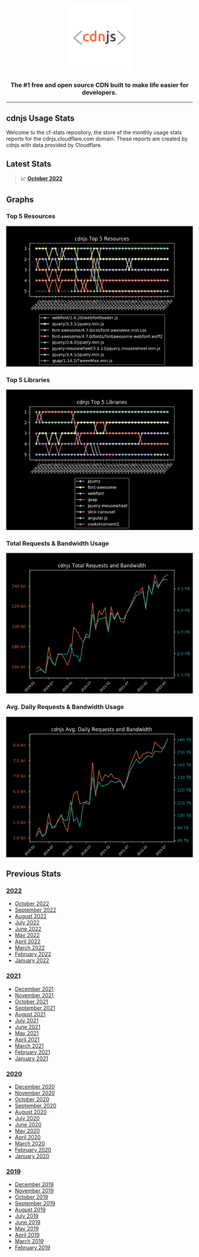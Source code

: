 <h1 align="center">
    <a href="https://cdnjs.com"><img src="https://raw.githubusercontent.com/cdnjs/brand/master/logo/standard/dark-512.png" width="175px" alt="< cdnjs >"></a>
</h1>
 
<h3 align="center">The #1 free and open source CDN built to make life easier for developers.</h3>

---

## cdnjs Usage Stats

Welcome to the cf-stats repository, the store of the monthly usage stats reports for the cdnjs.cloudflare.com domain.
These reports are created by cdnjs with data provided by Cloudflare.

## Latest Stats

> **📈 [October 2022](2022/cdnjs_October_2022.md)**

## Graphs

### Top 5 Resources

[![cdnjs top 5 resources graph](cdnjs_top_5_resources.png)](cdnjs_top_5_resources.png)

### Top 5 Libraries

[![cdnjs top 5 libraries graph](cdnjs_top_5_libraries.png)](cdnjs_top_5_libraries.png)

### Total Requests & Bandwidth Usage

[![cdnjs total requests & bandwidth graph](cdnjs_total_requests_and_bandwidth.png)](cdnjs_total_requests_and_bandwidth.png)

### Avg. Daily Requests & Bandwidth Usage

[![cdnjs avg. daily requests & bandwidth graph](cdnjs_daily_requests_and_bandwidth.png)](cdnjs_daily_requests_and_bandwidth.png)


## Previous Stats

### [2022](2022)

* [October 2022](2022/cdnjs_October_2022.md)
* [September 2022](2022/cdnjs_September_2022.md)
* [August 2022](2022/cdnjs_August_2022.md)
* [July 2022](2022/cdnjs_July_2022.md)
* [June 2022](2022/cdnjs_June_2022.md)
* [May 2022](2022/cdnjs_May_2022.md)
* [April 2022](2022/cdnjs_April_2022.md)
* [March 2022](2022/cdnjs_March_2022.md)
* [February 2022](2022/cdnjs_February_2022.md)
* [January 2022](2022/cdnjs_January_2022.md)

### [2021](2021)

* [December 2021](2021/cdnjs_December_2021.md)
* [November 2021](2021/cdnjs_November_2021.md)
* [October 2021](2021/cdnjs_October_2021.md)
* [September 2021](2021/cdnjs_September_2021.md)
* [August 2021](2021/cdnjs_August_2021.md)
* [July 2021](2021/cdnjs_July_2021.md)
* [June 2021](2021/cdnjs_June_2021.md)
* [May 2021](2021/cdnjs_May_2021.md)
* [April 2021](2021/cdnjs_April_2021.md)
* [March 2021](2021/cdnjs_March_2021.md)
* [February 2021](2021/cdnjs_February_2021.md)
* [January 2021](2021/cdnjs_January_2021.md)

### [2020](2020)

* [December 2020](2020/cdnjs_December_2020.md)
* [November 2020](2020/cdnjs_November_2020.md)
* [October 2020](2020/cdnjs_October_2020.md)
* [September 2020](2020/cdnjs_September_2020.md)
* [August 2020](2020/cdnjs_August_2020.md)
* [July 2020](2020/cdnjs_July_2020.md)
* [June 2020](2020/cdnjs_June_2020.md)
* [May 2020](2020/cdnjs_May_2020.md)
* [April 2020](2020/cdnjs_April_2020.md)
* [March 2020](2020/cdnjs_March_2020.md)
* [February 2020](2020/cdnjs_February_2020.md)
* [January 2020](2020/cdnjs_January_2020.md)

### [2019](2019)

* [December 2019](2019/cdnjs_December_2019.md)
* [November 2019](2019/cdnjs_November_2019.md)
* [October 2019](2019/cdnjs_October_2019.md)
* [September 2019](2019/cdnjs_September_2019.md)
* [August 2019](2019/cdnjs_August_2019.md)
* [July 2019](2019/cdnjs_July_2019.md)
* [June 2019](2019/cdnjs_June_2019.md)
* [May 2019](2019/cdnjs_May_2019.md)
* [April 2019](2019/cdnjs_April_2019.md)
* [March 2019](2019/cdnjs_March_2019.md)
* [February 2019](2019/cdnjs_February_2019.md)
